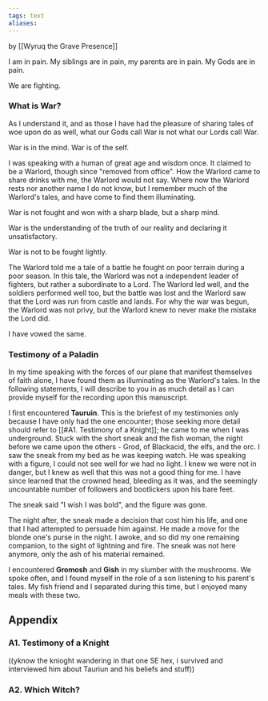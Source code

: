 ```yaml
---
tags: text
aliases:
---
```


by [[Wyruq the Grave Presence]]

I am in pain. My siblings are in pain, my parents are in pain. My Gods are in pain.

We are fighting.

### What is War?

As I understand it, and as those I have had the pleasure of sharing tales of woe upon do as well, what our Gods call War is not what our Lords call War.

War is in the mind. War is of the self.

I was speaking with a human of great age and wisdom once. It claimed to be a Warlord, though since "removed from office". How the Warlord came to share drinks with me, the Warlord would not say. Where now the Warlord rests nor another name I do not know, but I remember much of the Warlord's tales, and have come to find them illuminating.

War is not fought and won with a sharp blade, but a sharp mind.

War is the understanding of the truth of our reality and declaring it unsatisfactory.

War is not to be fought lightly.

The Warlord told me a tale of a battle he fought on poor terrain during a poor season. In this tale, the Warlord was not a independent leader of fighters, but rather a subordinate to a Lord. The Warlord led well, and the soldiers performed well too, but the battle was lost and the Warlord saw that the Lord was run from castle and lands. For why the war was begun, the Warlord was not privy, but the Warlord knew to never make the mistake the Lord did.

I have vowed the same.

### Testimony of a Paladin

In my time speaking with the forces of our plane that manifest themselves of faith alone, I have found them as illuminating as the Warlord's tales. In the following statements, I will describe to you in as much detail as I can provide myself for the recording upon this manuscript.

I first encountered **Tauruin**. This is the briefest of my testimonies only because I have only had the one encounter; those seeking more detail should refer to [[#A1. Testimony of a Knight]]; he came to me when I was underground. Stuck with the short sneak and the fish woman, the night before we came upon the others - Grod, of Blackacid, the elfs, and the orc. I saw the sneak from my bed as he was keeping watch. He was speaking with a figure, I could not see well for we had no light. I knew we were not in danger, but I knew as well that this was not a good thing for me. I have since learned that the crowned head, bleeding as it was, and the seemingly uncountable number of followers and bootlickers upon his bare feet.

The sneak said "I wish I was bold", and the figure was gone.

The night after, the sneak made a decision that cost him his life, and one that I had attempted to persuade him against. He made a move for the blonde one's purse in the night. I awoke, and so did my one remaining companion, to the sight of lightning and fire. The sneak was not here anymore, only the ash of his material remained.

I encountered **Gromosh** and **Gish** in my slumber with the mushrooms. We spoke often, and I found myself in the role of a son listening to his parent's tales. My fish friend and I separated during this time, but I enjoyed many meals with these two.

### 

## Appendix
### A1. Testimony of a Knight

((yknow the knioght wandering in that one SE hex, i survived and interviewed him about Tauriun and his beliefs and stuff))

### A2. Which Witch?